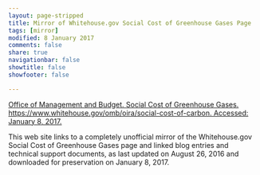 ```yaml
---
layout: page-stripped
title: Mirror of Whitehouse.gov Social Cost of Greenhouse Gases Page
tags: [mirror]
modified: 8 January 2017
comments: false
share: true
navigationbar: false
showtitle: false
showfooter: false

---
```

  
[Office of Management and Budget. Social Cost of Greenhouse Gases. https://www.whitehouse.gov/omb/oira/social-cost-of-carbon. Accessed: January 8, 2017.](./www.whitehouse.gov/omb/oira/social-cost-of-carbon.html)

This web site links to a completely unofficial mirror of the Whitehouse.gov Social Cost of Greenhouse Gases page and linked blog entries and technical support documents, as last updated on August 26, 2016 and downloaded for preservation on January 8, 2017. 
